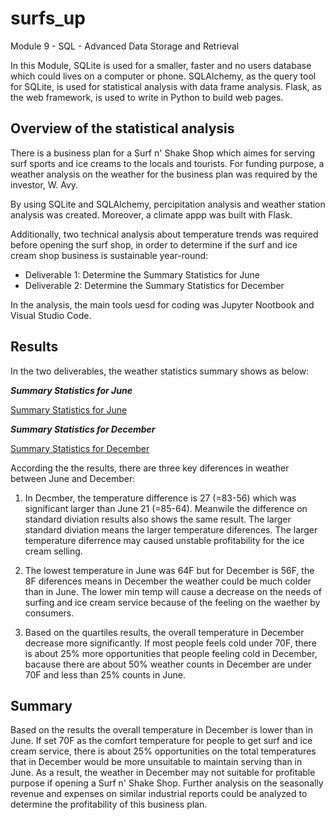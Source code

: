# surfs_up

Module 9 - SQL - Advanced Data Storage and Retrieval

In this Module, SQLite is used for a smaller, faster and no users database which could lives on a computer or phone.  SQLAlchemy, as the query tool for SQLite, is used for statistical analysis with data frame analysis.  Flask, as the web framework, is used to write in Python to build web pages.

## **Overview of the statistical analysis**

There is a business plan for a Surf n' Shake Shop which aimes for serving surf sports and ice creams to the locals and tourists.  For funding purpose, a weather analysis on the weather for the business plan was required by the investor, W. Avy.

By using SQLite and SQLAlchemy, percipitation analysis and weather station analysis was created. Moreover, a climate appp was built with Flask.

Additionally, two technical analysis about temperature trends was required before opening the surf shop, in order to determine if the surf and ice cream shop business is sustainable year-round:
- Deliverable 1: Determine the Summary Statistics for June
- Deliverable 2: Determine the Summary Statistics for December

In the analysis, the main tools uesd for coding was Jupyter Nootbook and Visual Studio Code.


## **Results**

In the two deliverables, the weather statistics summary shows as below:

***Summary Statistics for June***

[Summary Statistics for June](Analysis/Summary_Statistics_for_June.png)


***Summary Statistics for December***

[Summary Statistics for December](Analysis/Summary_Statistics_for_December.png)

According the the results, there are three key diferences in weather between June and December:

1. In Decmber, the temperature difference is 27 (=83-56) which was significant larger than June 21 (=85-64).  Meanwile the difference on standard diviation results also shows the same result. The larger standard diviation means the larger temperature diferences. The larger temperature diferrence may caused unstable profitability for the ice cream selling.

2. The lowest temperature in June was 64F but for December is 56F, the 8F diferences means in December the weather could be much colder than in June. The lower min temp will cause a decrease on the needs of surfing and ice cream service because of the feeling on the waether by consumers.

3. Based on the quartiles results, the overall temperature in December decrease more significantly.  If most people feels cold under 70F, there is about 25% more opportunities that people feeling cold in December, bacause there are about 50% weather counts in December are under 70F and less than 25% counts in June.

## **Summary**

Based on the results the overall temperature in December is lower than in June.  If set 70F as the comfort temperature for people to get surf and ice cream service, there is about 25% opportunities on the total temperatures that in December would be more unsuitable to maintain serving than in June.  As a result, the weather in December may not suitable for profitable purpose if opening a Surf n' Shake Shop.  Further analysis on the seasonally revenue and expenses on similar industrial reports could be analyzed to determine the profitability of this business plan.
